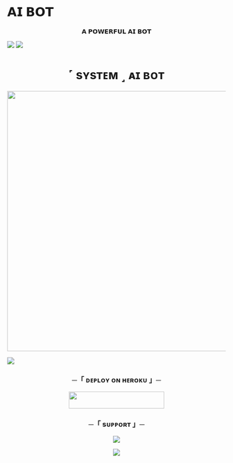 #      𝗔𝗜 𝗕𝗢𝗧 

<p align="center"> 𝗔 𝗣𝗢𝗪𝗘𝗥𝗙𝗨𝗟 𝗔𝗜 𝗕𝗢𝗧 </p>

<img src="https://user-images.githubusercontent.com/73097560/115834477-dbab4500-a447-11eb-908a-139a6edaec5c.gif">
<img src="https://user-images.githubusercontent.com/73097560/115834477-dbab4500-a447-11eb-908a-139a6edaec5c.gif">
<h1 align="center"><b>˹ sʏsᴛᴇᴍ ˼ ᴀɪ ʙᴏᴛ </b></h1>
<p align="center"><a href="Https://t.me/APNA_SYSTEM"><img src="https://files.catbox.moe/u0ujif.jpg" width="600"></a></p>
<img src="https://user-images.githubusercontent.com/73097560/115834477-dbab4500-a447-11eb-908a-139a6edaec5c.gif">


<h3 align="center">
    ─「 ᴅᴇᴩʟᴏʏ ᴏɴ ʜᴇʀᴏᴋᴜ 」─
</h3>

<p align="center"><a href="https://dashboard.heroku.com/new?template=https://github.com/masoombalak88/SYSTEM_AI"> <img src="https://img.shields.io/badge/Deploy%20On%20Heroku-green?style=for-the-badge&logo=heroku" width="220" height="38.45"/></a></p>

<h3 align="center">
    ─「 sᴜᴩᴩᴏʀᴛ 」─
</h3>

<p align="center">
<a href="https://t.me/Exampurrs"><img src="https://img.shields.io/badge/-Support%20Group-blue.svg?style=for-the-badge&logo=Telegram"></a>
</p>

<p align="center">
<a href="https://t.me/APNA_SYSTEM"><img src="https://img.shields.io/badge/-Support%20Channel-blue.svg?style=for-the-badge&logo=Telegram"></a>
</p>


